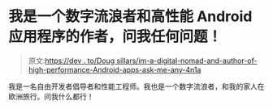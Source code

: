 # 我是一个数字流浪者和高性能 Android 应用程序的作者，问我任何问题！

> 原文:[https://dev . to/Doug sillars/im-a-digital-nomad-and-author-of-high-performance-Android-apps-ask-me-any-4n1a](https://dev.to/dougsillars/im-a-digital-nomad-and-author-of-high-performance-android-apps-ask-me-anything-4n1a)

我是一名自由开发者倡导者和性能工程师。我也是一个数字流浪者，和我的家人在欧洲旅行。问我什么都行！